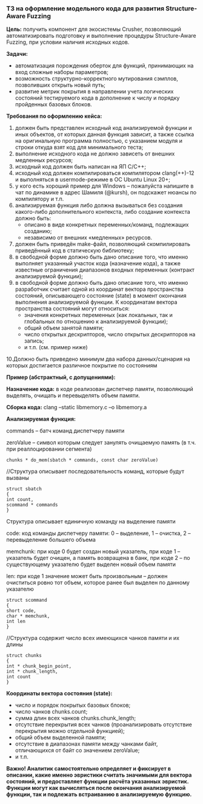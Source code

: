 ### ТЗ на оформление модельного кода для развития Structure-Aware Fuzzing


**Цель:** получить компонент для экосистемы Crusher, позволяющий автоматизировать подготовку и выполнение процедуры Structure-Aware Fuzzing, при условии наличия исходных кодов.

**Задачи:**
- автоматизация порождения оберток для функций, принимающих на вход сложные наборы параметров;
- возможность структурно-корректного мутирования сэмплов, позволивших открыть новый путь;
- развитие метрик покрытия в направлении учета логических состояний тестируемого кода в дополнение к числу и порядку пройденных базовых блоков.

**Требования по оформлению кейса:**
1. должен быть представлен исходный код анализируемой функции и иных объектов, от которых данная функция зависит, а также ссылка на оригинальную программа полностью, с указанием модуля и строки откуда взят код для минимального теста;
2. выполнение исходного кода не должно зависеть от внешних медленных ресурсов;
3. исходный код должен быть написан на ЯП С/С++;
4. исходный код должен компилироваться компилятором clang(++)-12 и выполняться в usermode-режиме в ОС Ubuntu Linux 20+;
5. у кого есть хороший пример для Windows – пожалуйста напишите в чат по динамике в адрес Шамиля (@kursh), он подскажет нюансы по компилятору и т.п.
6. анализируемая функция либо должна вызываться без создания какого-либо дополнительного контекста, либо создание контекста должно быть:
    - описано в виде конкретных переменных/команд, подлежащих созданию;
    - независимо от внешних «медленных» ресурсов.
7. должен быть приведён make-файл, позволяющий скомпилировать приведённый код в статическую библиотеку;
8. в свободной форме должно быть дано описание того, что именно выполняет указанный участок кода (назначение кода), а также известные ограничения диапазонов входных переменных (контракт анализируемой функции);
9. в свободной форме должно быть дано описание того, что именно разработчик считает одной из координат вектора пространства состояний, описывающего состояние (state) в момент окончания выполнения анализируемой функции. К координатам вектора пространства состояний могут относиться:
    - значения конкретных переменных (как локальных, так и глобальных по отношению к анализируемой функции);
    - общий объем занятой памяти;
    - число открытых дескрипторов, число открытых дескрипторов на запись;
    - и т.п. (см. пример ниже)

10.Должно быть приведено минимум два набора данных/сценария на которых достигается различное покрытие по состояниям

**Пример (абстрактный, с допущениями):**

**Назначение кода:** в коде реализован диспетчер памяти, позволяющий выделять, очищать и перевыделять объем памяти.

**Сборка кода:** clang –static libmemory.c –o libmemory.a

**Анализируемая функция:**

commands – батч команд диспетчеру памяти

zeroValue – символ которым следует занулять очищаемую память (в т.ч. при реаллоцировании сегмента)

```
chunks * do_mem(sbatch * commands, const char zeroValue)
```

//Структура описывает последовательность команд, которые будут вызваны

```
struct sbatch
{
int count,
scommand * commands
}
```

Структура описывает единичную команду на выделение памяти

code: код команды диспетчеру памяти: 0 – выделение, 1 – очистка, 2 – перевыделение большего объема

memchunk: при коде 0 будет создан новый указатель, при коде 1 – указатель будет очищен, а память возвращена в банк, при коде 2 – по существующему указателю будет выделен новый объем памяти

len: при коде 1 значение может быть произвольным – должен очиститься ровно тот объем, которое ранее был выделен по данному указателю

```
struct scommand
{ 
short code, 
char * memchunk, 
int len 
}
```

//Структура содержит число всех имеющихся чанков памяти и их длины
```
struct chunks
{
int * chunk_begin_point,
int * chunk_length,
int count
}
```

**Координаты вектора состояния (state):**
-	число и порядок покрытых базовых блоков;
-	число чанков chunks.count;
-	сумма длин всех чанков chunks.chunk_length;
-	отсутствие перекрытия всех чанков (проанализировать отсутствие перекрытия можно отдельной функцией);
-	общий объем выделенной памяти;
-	отсутствие в диапазонах памяти между чанками байт, отличающихся от байт со значением zeroValue;
-	и т.п.

**Важно! Аналитик самостоятельно определяет и фиксирует в описании, какие именно эвристики считать значимыми для вектора состояний, и предоставляет функции расчёта указанных эвристик. Функции могут как вычисляться после окончания анализируемой функции, так и подлежать встраиванию в анализируемую функцию.**
